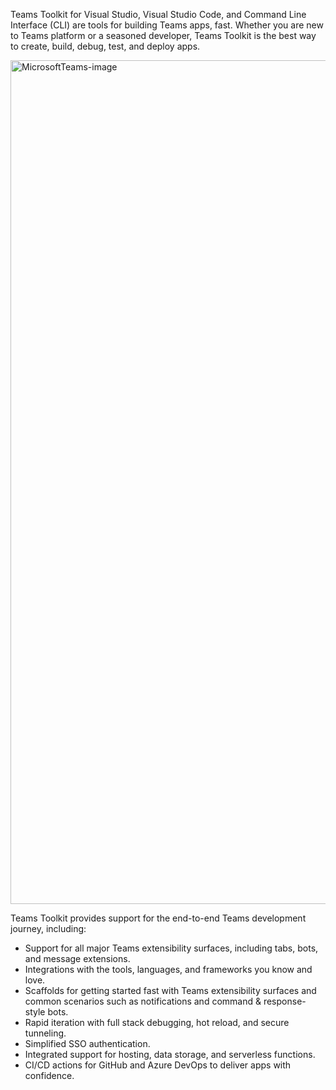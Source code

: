 Teams Toolkit for Visual Studio, Visual Studio Code, and Command Line Interface (CLI) are tools for building Teams apps, fast. Whether you are new to Teams platform or a seasoned developer, Teams Toolkit is the best way to create, build, debug, test, and deploy apps.

<img width="1350" alt="MicrosoftTeams-image" src="https://user-images.githubusercontent.com/11220663/236773048-e2ce0d87-b1f6-4651-9938-f118b415af3b.png">

Teams Toolkit provides support for the end-to-end Teams development journey, including:

* Support for all major Teams extensibility surfaces, including tabs, bots, and message extensions.
* Integrations with the tools, languages, and frameworks you know and love.
* Scaffolds for getting started fast with Teams extensibility surfaces and common scenarios such as notifications and command & response-style bots.
* Rapid iteration with full stack debugging, hot reload, and secure tunneling.
* Simplified SSO authentication.
* Integrated support for hosting, data storage, and serverless functions.
* CI/CD actions for GitHub and Azure DevOps to deliver apps with confidence.


